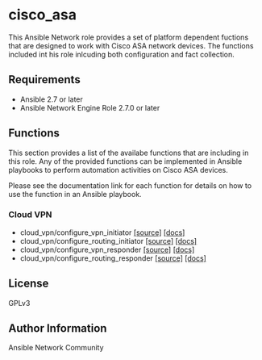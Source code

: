 # cisco_asa

This Ansible Network role provides a set of platform dependent fuctions that
are designed to work with Cisco ASA network devices.  The functions included
int his role inlcuding both configuration and fact collection.

## Requirements

* Ansible 2.7 or later
* Ansible Network Engine Role 2.7.0 or later

## Functions

This section provides a list of the availabe functions that are including
in this role.  Any of the provided functions can be implemented in Ansible
playbooks to perform automation activities on Cisco ASA devices.

Please see the documentation link for each function for details on how to use
the function in an Ansible playbook.

### Cloud VPN
* cloud_vpn/configure_vpn_initiator [[source]](https://github.com/ansible-network/cisco_asa/blob/devel/tasks/cloud_vpn/configure_vpn_initiator.yaml) [[docs]](https://github.com/ansible-network/cisco_asa/blob/devel/docs/cloud_vpn/configure_vpn_initiator.md)
* cloud_vpn/configure_routing_initiator [[source]](https://github.com/ansible-network/cisco_asa/blob/devel/tasks/cloud_vpn/configure_routing_initiator.yaml) [[docs]](https://github.com/ansible-network/cisco_asa/blob/devel/docs/cloud_vpn/configure_routing_initiator.md)
* cloud_vpn/configure_vpn_responder [[source]](https://github.com/ansible-network/cisco_asa/blob/devel/tasks/cloud_vpn/configure_vpn_responder.yaml) [[docs]](https://github.com/ansible-network/cisco_asa/blob/devel/docs/cloud_vpn/configure_vpn_responder.md)
* cloud_vpn/configure_routing_responder [[source]](https://github.com/ansible-network/cisco_asa/blob/devel/tasks/cloud_vpn/configure_routing_responder.yaml) [[docs]](https://github.com/ansible-network/cisco_asa/blob/devel/docs/cloud_vpn/configure_routing_responder.md)

## License

GPLv3

## Author Information

Ansible Network Community
